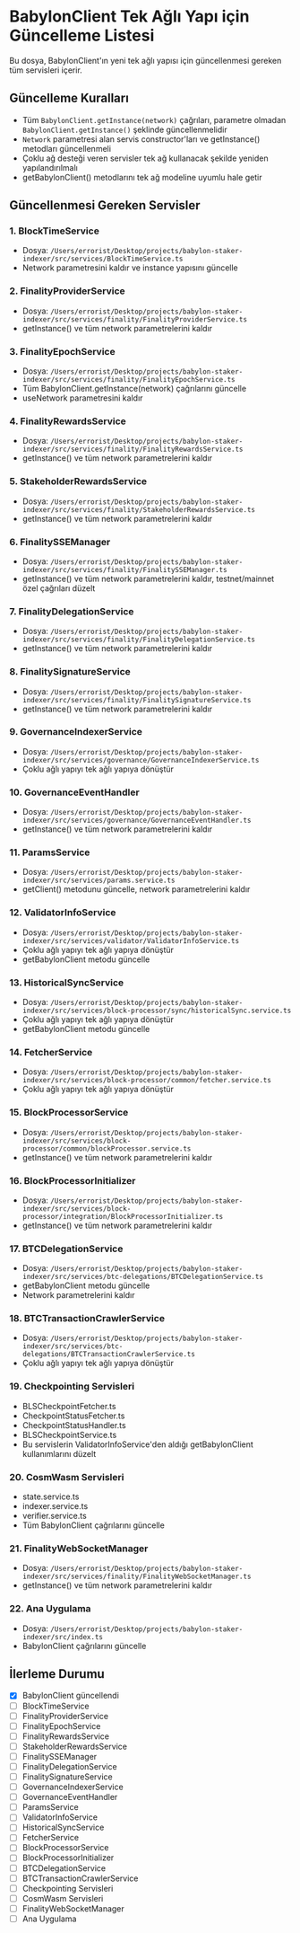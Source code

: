 # BabylonClient Tek Ağlı Yapı için Güncelleme Listesi

Bu dosya, BabylonClient'ın yeni tek ağlı yapısı için güncellenmesi gereken tüm servisleri içerir.

## Güncelleme Kuralları
- Tüm `BabylonClient.getInstance(network)` çağrıları, parametre olmadan `BabylonClient.getInstance()` şeklinde güncellenmelidir
- `Network` parametresi alan servis constructor'ları ve getInstance() metodları güncellenmeli
- Çoklu ağ desteği veren servisler tek ağ kullanacak şekilde yeniden yapılandırılmalı
- getBabylonClient() metodlarını tek ağ modeline uyumlu hale getir

## Güncellenmesi Gereken Servisler

### 1. BlockTimeService
- Dosya: `/Users/errorist/Desktop/projects/babylon-staker-indexer/src/services/BlockTimeService.ts`
- Network parametresini kaldır ve instance yapısını güncelle

### 2. FinalityProviderService
- Dosya: `/Users/errorist/Desktop/projects/babylon-staker-indexer/src/services/finality/FinalityProviderService.ts`
- getInstance() ve tüm network parametrelerini kaldır

### 3. FinalityEpochService
- Dosya: `/Users/errorist/Desktop/projects/babylon-staker-indexer/src/services/finality/FinalityEpochService.ts`
- Tüm BabylonClient.getInstance(network) çağrılarını güncelle
- useNetwork parametresini kaldır

### 4. FinalityRewardsService
- Dosya: `/Users/errorist/Desktop/projects/babylon-staker-indexer/src/services/finality/FinalityRewardsService.ts`
- getInstance() ve tüm network parametrelerini kaldır

### 5. StakeholderRewardsService
- Dosya: `/Users/errorist/Desktop/projects/babylon-staker-indexer/src/services/finality/StakeholderRewardsService.ts`
- getInstance() ve tüm network parametrelerini kaldır

### 6. FinalitySSEManager
- Dosya: `/Users/errorist/Desktop/projects/babylon-staker-indexer/src/services/finality/FinalitySSEManager.ts`
- getInstance() ve tüm network parametrelerini kaldır, testnet/mainnet özel çağrıları düzelt

### 7. FinalityDelegationService
- Dosya: `/Users/errorist/Desktop/projects/babylon-staker-indexer/src/services/finality/FinalityDelegationService.ts`
- getInstance() ve tüm network parametrelerini kaldır

### 8. FinalitySignatureService
- Dosya: `/Users/errorist/Desktop/projects/babylon-staker-indexer/src/services/finality/FinalitySignatureService.ts`
- getInstance() ve tüm network parametrelerini kaldır

### 9. GovernanceIndexerService
- Dosya: `/Users/errorist/Desktop/projects/babylon-staker-indexer/src/services/governance/GovernanceIndexerService.ts`
- Çoklu ağlı yapıyı tek ağlı yapıya dönüştür

### 10. GovernanceEventHandler
- Dosya: `/Users/errorist/Desktop/projects/babylon-staker-indexer/src/services/governance/GovernanceEventHandler.ts`
- getInstance() ve tüm network parametrelerini kaldır

### 11. ParamsService
- Dosya: `/Users/errorist/Desktop/projects/babylon-staker-indexer/src/services/params.service.ts`
- getClient() metodunu güncelle, network parametrelerini kaldır

### 12. ValidatorInfoService
- Dosya: `/Users/errorist/Desktop/projects/babylon-staker-indexer/src/services/validator/ValidatorInfoService.ts`
- Çoklu ağlı yapıyı tek ağlı yapıya dönüştür
- getBabylonClient metodu güncelle

### 13. HistoricalSyncService
- Dosya: `/Users/errorist/Desktop/projects/babylon-staker-indexer/src/services/block-processor/sync/historicalSync.service.ts`
- Çoklu ağlı yapıyı tek ağlı yapıya dönüştür
- getBabylonClient metodu güncelle

### 14. FetcherService
- Dosya: `/Users/errorist/Desktop/projects/babylon-staker-indexer/src/services/block-processor/common/fetcher.service.ts`
- Çoklu ağlı yapıyı tek ağlı yapıya dönüştür

### 15. BlockProcessorService
- Dosya: `/Users/errorist/Desktop/projects/babylon-staker-indexer/src/services/block-processor/common/blockProcessor.service.ts`
- getInstance() ve tüm network parametrelerini kaldır

### 16. BlockProcessorInitializer
- Dosya: `/Users/errorist/Desktop/projects/babylon-staker-indexer/src/services/block-processor/integration/BlockProcessorInitializer.ts`
- getInstance() ve tüm network parametrelerini kaldır

### 17. BTCDelegationService
- Dosya: `/Users/errorist/Desktop/projects/babylon-staker-indexer/src/services/btc-delegations/BTCDelegationService.ts`
- getBabylonClient metodu güncelle
- Network parametrelerini kaldır

### 18. BTCTransactionCrawlerService
- Dosya: `/Users/errorist/Desktop/projects/babylon-staker-indexer/src/services/btc-delegations/BTCTransactionCrawlerService.ts`
- Çoklu ağlı yapıyı tek ağlı yapıya dönüştür

### 19. Checkpointing Servisleri
- BLSCheckpointFetcher.ts
- CheckpointStatusFetcher.ts
- CheckpointStatusHandler.ts
- BLSCheckpointService.ts
- Bu servislerin ValidatorInfoService'den aldığı getBabylonClient kullanımlarını düzelt

### 20. CosmWasm Servisleri
- state.service.ts
- indexer.service.ts 
- verifier.service.ts
- Tüm BabylonClient çağrılarını güncelle

### 21. FinalityWebSocketManager
- Dosya: `/Users/errorist/Desktop/projects/babylon-staker-indexer/src/services/finality/FinalityWebSocketManager.ts`
- getInstance() ve tüm network parametrelerini kaldır

### 22. Ana Uygulama
- Dosya: `/Users/errorist/Desktop/projects/babylon-staker-indexer/src/index.ts`
- BabylonClient çağrılarını güncelle

## İlerleme Durumu
- [x] BabylonClient güncellendi
- [ ] BlockTimeService
- [ ] FinalityProviderService
- [ ] FinalityEpochService
- [ ] FinalityRewardsService
- [ ] StakeholderRewardsService
- [ ] FinalitySSEManager
- [ ] FinalityDelegationService
- [ ] FinalitySignatureService
- [ ] GovernanceIndexerService
- [ ] GovernanceEventHandler
- [ ] ParamsService
- [ ] ValidatorInfoService
- [ ] HistoricalSyncService
- [ ] FetcherService
- [ ] BlockProcessorService
- [ ] BlockProcessorInitializer
- [ ] BTCDelegationService
- [ ] BTCTransactionCrawlerService
- [ ] Checkpointing Servisleri
- [ ] CosmWasm Servisleri
- [ ] FinalityWebSocketManager
- [ ] Ana Uygulama
